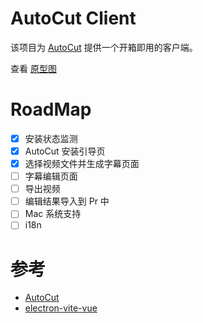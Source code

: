 # AutoCut Client

该项目为 [AutoCut](https://github.com/mli/autocut) 提供一个开箱即用的客户端。

查看 [原型图](https://js.design/f/T0LLLh?p=g8rtx09zle)

# RoadMap

- [x] 安装状态监测
- [x] AutoCut 安装引导页
- [x] 选择视频文件并生成字幕页面
- [ ] 字幕编辑页面
- [ ] 导出视频
- [ ] 编辑结果导入到 Pr 中
- [ ] Mac 系统支持
- [ ] i18n

# 参考

- [AutoCut](https://github.com/mli/autocut)
- [electron-vite-vue](https://github.com/electron-vite/electron-vite-vue)